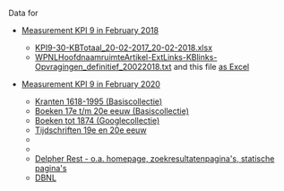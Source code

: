 Data for 

* [Measurement KPI 9 in February 2018](https://nl.wikipedia.org/wiki/Wikipedia:GLAM/Koninklijke_Bibliotheek_en_Nationaal_Archief/Resultaten/KPIs/KPI9/KPI9_KB_20-02-2018)
  * [KPI9-30-KBTotaal_20-02-2017_20-02-2018.xlsx](KPI9-30-KBTotaal_20-02-2017_20-02-2018.xlsx)
  * [WPNLHoofdnaamruimteArtikel-ExtLinks-KBlinks-Opvragingen_definitief_20022018.txt](WPNLHoofdnaamruimteArtikel-ExtLinks-KBlinks-Opvragingen_definitief_20022018.txt) and this file [as Excel](WPNLHoofdnaamruimteArtikel-ExtLinks-KBlinks-Opvragingen_definitief_20022018.xlsx)

* [Measurement KPI 9 in February 2020](https://nl.wikipedia.org/wiki/Wikipedia:GLAM/Koninklijke_Bibliotheek_en_Nationaal_Archief/Resultaten/KPIs/KPI9/KPI9_KB_05-02-2020)
 
  * [Kranten 1618-1995 (Basiscollectie)](KPI9-02-DelpherKrantenBasis_21-02-2018_05-02-2020.xlsx)
  * [Boeken 17e t/m 20e eeuw (Basiscollectie)](KPI9-03-DelpherBoekenBasis_21-02-2018_05-02-2020.xlsx)
  * [Boeken tot 1874 (Googlecollectie)](KPI9-04-DelpherBoekenGoogle_21-02-2018_05-02-2020.xlsx)
  * [Tijdschriften 19e en 20e eeuw](KPI9-05-DelpherTijdschriften_21-02-2018_05-02-2020.xlsx)
  * []()
  * []()
  * [Delpher Rest - o.a. homepage, zoekresultatenpagina's, statische pagina's](KPI9-07-DelpherOverig_21-02-2018_05-02-2020.xlsx)
  * [DBNL](KPI9-09-DBNL_21-02-2018_05-02-2020.xlsx)
